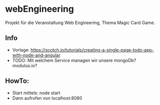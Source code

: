 # webEngineering
Projekt für die Veranstaltung Web Engineering, Thema Magic Card Game.

## Info
* Vorlage: https://scotch.io/tutorials/creating-a-single-page-todo-app-with-node-and-angular
* TODO: Mit welchem Service managen wir unsere mongoDb? modulus.io?

## HowTo:
* Start mittels: node start
* Dann aufrufen von localhost:8080
